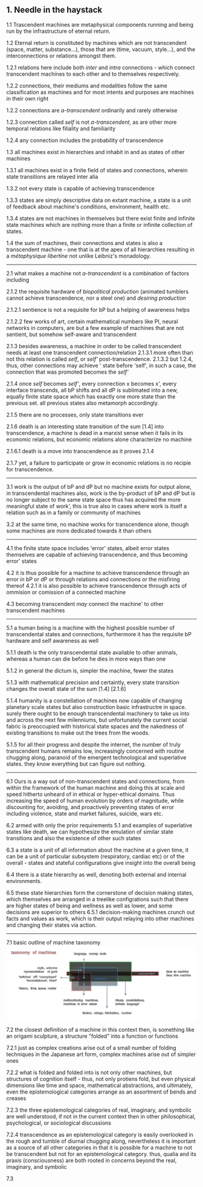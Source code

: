 ## 1. Needle in the haystack 

1.1 Trascendent machines are metaphysical components running and being run by the infrastructure of eternal return. 


1.2 Eternal return is constituted by machines which are not transcendent (space, matter, substance...), those that are (time, vacuum, style...), and the interconnections or relations amongst them.

1.2.1 relations here include both _inter_ and _intra_ connections - which connect transcendent machines to each other and to themselves respectively.

1.2.2 connections, their mediums and modalities follow the same classification as machines and for most intents and purposes are machines in their own right 

1.2.2 connections are _a-transcendent_ ordinarily and rarely otherwise

1.2.3 connection called _self_ is not _a-transcendent_, as are other more temporal relations like filiality and familiarity

1.2.4 any connection includes the probability of transcendence 


1.3 all machines exist in hierarchies and inhabit in and as states of other machines

1.3.1 all machines exist in a finite field of states and connections, wherein state transitions are relayed inter alia

1.3.2 not every state is capable of achieving transcendence

1.3.3 states are simply descriptive data on extant machine, a state is a unit of feedback about machine's conditions, environment, health etc.

1.3.4 states are not machines in themselves but there exist finite and infinite state machines which are nothing more than a finite or infinite collection of states. 


1.4 the sum of machines, their connections and states is also a transcendent machine - one that is at the apex of all hierarchies resulting in a _métaphysique libertine_ not unlike Leibniz's monadology.

--- 

2.1 what makes a machine not _a-transcendent_ is a combination of factors including


2.1.2 the requisite hardware of _biopolitical production_ (animated tumblers cannot achieve transcendence, nor a steel one) and _desiring production_

2.1.2.1 sentience is not a requisite for bP but a helping of awareness helps

2.1.2.2 few works of art, certain mathematical numbers like PI, neural networks in computers, are but a few example of machines that are not sentient, but somehow self-aware and transcendent


2.1.3 besides awareness, a machine in order to be called transcendent needs at least one transcendent connection/relation 
2.1.3.1 more often than not this relation is called _self_, or _self'_ post-transcendence. 
2.1.3.2 but 1.2.4, thus, other connections may achieve ' state before 'self', in such a case, the connection that was promoted becomes the _self'_


2.1.4 once _self_ becomes _self'_, every connection x becomes x', every interface transcends, all bP shifts and all dP is sublimated into a new, equally finite state space which has exactly one more state than the previous set. all previous states also metamorph accordingly.


2.1.5 there are no processes, only state transitions ever 


2.1.6 death is an interesting state transition of the sum [1.4] into transcendence, a machine is dead in a marxist sense when it fails in its economic relations, but economic relations alone characterize no machine

2.1.6.1 death is a move into transcendence as it proves 2.1.4 


2.1.7 yet, a failure to participate or grow in economic relations is no recipie for transcendence.

---


3.1 work is the output of bP and dP but no machine exists for output alone, in transcendental machines also, work is the by-product of bP and dP but is no longer subject to the same state space thus has acquired the more meaningful state of work', this is true also in cases where work is itself a relation such as in a family or community of machines 


3.2 at the same time, no machine works for transcendence alone, though some machines are more dedicated towards it than others 


---


4.1 the finite state space includes 'error' states, albeit error states themselves are capable of achieving transcendence, and thus becoming error' states


4.2 it is thus possible for a machine to achieve transcendence through an error in bP or dP or through relations and connections or the misfiring thereof 
4.2.1 it is also possible to achieve transcendence through acts of ommision or comission of a connected machine 


4.3 becoming transcendent _may_ connect the machine' to other transcendent machines 


---


5.1 a human being is a machine with the highest possible number of transcendental states and connections, furthermore it has the requisite bP hardware and self awareness as well

5.1.1 death is the only transcendental state available to other animals, whereas a human can die before he dies in more ways than one 

5.1.2 in general the dictum is, simpler the machine, fewer the states 


5.1.3  with mathematical precision and certaintly, every state transition changes the overall state of the sum [1.4] [2.1.6]


5.1.4 humanity is a constellation of machines now capable of changing planetary scale states but also construction basic infrastructre in space. surely there ought to be enough transcendental machinery to take us into and across the next few milenniums, but unfortunately the current social fabric is preoccupied with historical state spaces and the nakedness of existing transitions to make out the trees from the woods.


5.1.5 for all their progress and despite the internet, the number of truly transcendent humans remains low, increasingly concerned with routine chugging along, paranoid of the emergent technological and superlative states. they know everything but can figure out nothing.


--- 


6.1 Ours is a way out of non-transcendent states and connections, from within the framework of the human machine and doing this at scale and speed hitherto unheard of in ethical or hyper-ethical domains. Thus increasing the speed of human evolution by orders of magnitude, while discounting for, avoiding, and proactively preventing states of error including violence, state and market failures, suicide, wars etc.


6.2 armed with only the prior requirements 5.1 and examples of superlative states like death, we can hypothesize the emulation of similar state transitions and also the existence of other such states 


6.3 a state is a unit of all information about the machine at a given time, it can be a unit of particular subsystem (respiratory, cardiac etc) or of the overall - states and stateful configurations give insight into the overall being 


6.4 there is a state hierarchy as well, denoting both external and internal environments. 


6.5 these state hierarchies form the cornerstone of decision making states, which themselves are arranged in a treelike configrations such that there are higher states of being and wellness as well as lower, and some decisions are superior to others 
6.5.1 decision-making machines crunch out facts and values as work, which is their output relaying into other machines and changing their states via action.

---


7.1 basic outline of machine taxonomy 
![tom](../../../../attachments/taxonomy_of_machines.svg) 


7.2 the closest definition of a machine in this context then, is something like an origami sculpture, a structure "folded" into a function or functions

7.2.1 just as complex creations arise out of a small number of folding techniques in the Japanese art form, complex machines arise out of simpler ones 

7.2.2 what is folded and folded into is not only other machines, but structures of cognition itself - thus, not only protiens fold, but even physical dimensions like time and space, mathematical abstractions, and ultimately, even the epistemological categories arrange as an assortment of bends and creases

7.2.3 the three epistemological categories of real, imaginary, and symbolic are well understood, if not in the current context then in other philosophical, psychological, or sociological discussions

7.2.4 transcendence as an epistemological category is easily overlooked in the rough and tumble of diurnal chugging along, nevertheless it is important as a source of all other categories in that it is possible for a machine to not be transcendent but not for an epistemological category. thus, qualia and its praxis (consciousness) are both rooted in concerns beyond the real, imaginary, and symbolic


7.3 